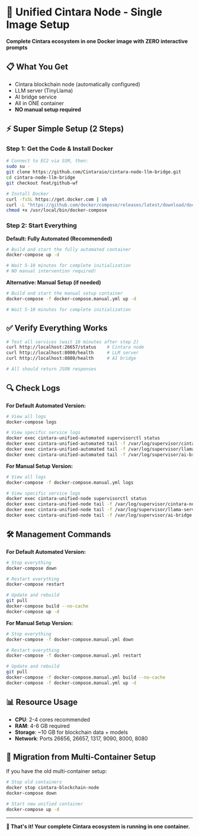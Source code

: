 # 🚀 Unified Cintara Node - Single Image Setup

**Complete Cintara ecosystem in one Docker image with ZERO interactive prompts**

## 📋 **What You Get**
- Cintara blockchain node (automatically configured)
- LLM server (TinyLlama)
- AI bridge service
- All in ONE container
- **NO manual setup required**

## ⚡ **Super Simple Setup (2 Steps)**

### **Step 1: Get the Code & Install Docker**
```bash
# Connect to EC2 via SSM, then:
sudo su -
git clone https://github.com/Cintaraio/cintara-node-llm-bridge.git
cd cintara-node-llm-bridge
git checkout feat/github-wf

# Install Docker
curl -fsSL https://get.docker.com | sh
curl -L "https://github.com/docker/compose/releases/latest/download/docker-compose-$(uname -s)-$(uname -m)" -o /usr/local/bin/docker-compose
chmod +x /usr/local/bin/docker-compose
```

### **Step 2: Start Everything**

**Default: Fully Automated (Recommended)**
```bash
# Build and start the fully automated container
docker-compose up -d

# Wait 5-10 minutes for complete initialization
# NO manual intervention required!
```

**Alternative: Manual Setup (if needed)**
```bash
# Build and start the manual setup container
docker-compose -f docker-compose.manual.yml up -d

# Wait 5-10 minutes for complete initialization
```

## ✅ **Verify Everything Works**
```bash
# Test all services (wait 10 minutes after step 2)
curl http://localhost:26657/status    # Cintara node
curl http://localhost:8000/health     # LLM server
curl http://localhost:8080/health     # AI bridge

# All should return JSON responses
```

## 🔍 **Check Logs**

**For Default Automated Version:**
```bash
# View all logs
docker-compose logs

# View specific service logs
docker exec cintara-unified-automated supervisorctl status
docker exec cintara-unified-automated tail -f /var/log/supervisor/cintara-node.out.log
docker exec cintara-unified-automated tail -f /var/log/supervisor/llama-server.out.log
docker exec cintara-unified-automated tail -f /var/log/supervisor/ai-bridge.out.log
```

**For Manual Setup Version:**
```bash
# View all logs
docker-compose -f docker-compose.manual.yml logs

# View specific service logs
docker exec cintara-unified-node supervisorctl status
docker exec cintara-unified-node tail -f /var/log/supervisor/cintara-node.out.log
docker exec cintara-unified-node tail -f /var/log/supervisor/llama-server.out.log
docker exec cintara-unified-node tail -f /var/log/supervisor/ai-bridge.out.log
```

## 🛠 **Management Commands**

**For Default Automated Version:**
```bash
# Stop everything
docker-compose down

# Restart everything
docker-compose restart

# Update and rebuild
git pull
docker-compose build --no-cache
docker-compose up -d
```

**For Manual Setup Version:**
```bash
# Stop everything
docker-compose -f docker-compose.manual.yml down

# Restart everything
docker-compose -f docker-compose.manual.yml restart

# Update and rebuild
git pull
docker-compose -f docker-compose.manual.yml build --no-cache
docker-compose -f docker-compose.manual.yml up -d
```

## 📊 **Resource Usage**
- **CPU**: 2-4 cores recommended
- **RAM**: 4-6 GB required
- **Storage**: ~10 GB for blockchain data + models
- **Network**: Ports 26656, 26657, 1317, 9090, 8000, 8080

## 🔄 **Migration from Multi-Container Setup**
If you have the old multi-container setup:
```bash
# Stop old containers
docker stop cintara-blockchain-node
docker-compose down

# Start new unified container
docker-compose up -d
```

---
**🎉 That's it! Your complete Cintara ecosystem is running in one container.**
